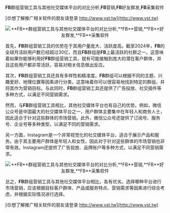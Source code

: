 **FB**群组营销工具与其他社交媒体平台的对比分析,**FB**营销,**FB**好友群发,**FB**采集软件

[😍想了解推广相关软件的朋友请登录 http://www.vst.tw](http://www.vst.tw)

 <center><img src="https://vst.tw/MP4/tuiguang/png/8.png" alt="**FB**群组营销工具与其他社交媒体平台的对比分析,**FB**营销,**FB**好友群发,**FB**采集软件"></center>

首先，**FB**群组营销工具的优势在于其用户量庞大、活跃度高。截至2024年，**FB**的全球月活跃用户数已经超过30亿，而且**FB**群组是**FB**上最活跃的社群之一。这意味着如果你能够利用好**FB**群组营销工具，就有可能接触到庞大的潜在客户群体，并且这些用户都非常活跃，容易对相关信息做出反应。

其次，**FB**群组营销工具还具有多样性和精准度。**FB**群组可以根据不同的主题、兴趣爱好、地理位置等因素进行分类，这意味着你可以很容易地找到特定的群组，并将其作为营销目标。与此同时，**FB**群组营销工具还提供了广告投放、社交插件等多种方式，以满足不同营销需求。

然而，与**FB**群组营销工具相比，其他社交媒体平台也有自己的优势。例如，微信公众号是中国最大的社交媒体平台之一，用户群体主要集中在年轻人和商务人士，因此适合于针对这些群体的市场营销。此外，微信公众号还提供了订阅号、服务号、企业号等多种类型，以满足不同的营销需求。

另一方面，Instagram是一个非常视觉化的社交媒体平台，适合于展示产品和服务。由于其主要用户群体是年轻人和女性，因此对于针对这些群体的市场营销也非常有效。Instagram还提供了广告投放、品牌账户等多种方式，以满足不同营销需求。

 <center><img src="https://vst.tw/MP4/tuiguang/png/0.png" alt="**FB**群组营销工具与其他社交媒体平台的对比分析,**FB**营销,**FB**好友群发,**FB**采集软件"></center>

总之，**FB**群组营销工具与其他社交媒体平台相比，各有优劣。选择哪种平台进行市场营销，应该根据目标客户群体、产品或服务特点、营销需求等因素进行综合考虑，并根据实际情况进行选择。

[😍想了解推广相关软件的朋友请登录 http://www.vst.tw](http://www.vst.tw)



